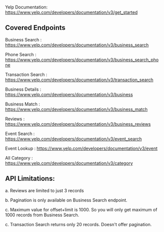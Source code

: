 
Yelp Documentation: https://www.yelp.com/developers/documentation/v3/get_started

Covered Endpoints
-----------------

Business Search    : https://www.yelp.com/developers/documentation/v3/business_search

Phone Search       : https://www.yelp.com/developers/documentation/v3/business_search_phone

Transaction Search : https://www.yelp.com/developers/documentation/v3/transaction_search

Business Details   : https://www.yelp.com/developers/documentation/v3/business

Business Match     : https://www.yelp.com/developers/documentation/v3/business_match

Reviews            : https://www.yelp.com/developers/documentation/v3/business_reviews

Event Search       : https://www.yelp.com/developers/documentation/v3/event_search

Event Lookup       : https://www.yelp.com/developers/documentation/v3/event

All Category       : https://www.yelp.com/developers/documentation/v3/category



API Limitations:
----------------
a. Reviews are limited to just 3 records

b. Pagination is only available on Business Search endpoint.

c. Maximum value for offset+limit is 1000. So you will only get maximum of 1000 records from Business Search.

c. Transaction Search returns only 20 records. Doesn't offer pagination.




